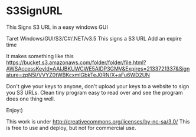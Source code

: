 S3SignURL
=========

This Signs S3 URL in a easy windows GUI

Taret Windows/GUI/S3/C#/.NET/v3.5
This signs a S3 URL
Add an expire time

It makes something like this https://bucket.s3.amazonaws.com/folder/folder/file.html?AWSAccessKeyId=AAIJBKUWCWE5AIDP3GMV&Expires=2133721337&Signature=zpN5I/VVYZ0tWBKcxmIGbkTeJ0RN/X+aFu6WD2UN

Don't give your keys to anyone, don't upload your keys to a website to sign you S3 URLs.
Clean tiny program easy to read over and see the program does one thing well.

Enjoy:)

This work is under http://creativecommons.org/licenses/by-nc-sa/3.0/
This is free to use and deploy, but not for commercial use.
